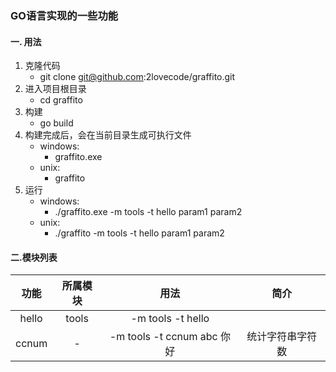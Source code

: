 ### GO语言实现的一些功能

#### 一. 用法
  1. 克隆代码
        - git clone git@github.com:2lovecode/graffito.git
  2. 进入项目根目录
        - cd graffito
  3. 构建
        - go build
  4. 构建完成后，会在当前目录生成可执行文件
        - windows: 
            - graffito.exe
        - unix:
            - graffito
  5. 运行
        - windows: 
            - ./graffito.exe -m tools -t hello param1 param2
        - unix: 
            - ./graffito -m tools -t hello param1 param2
    
#### 二.模块列表
| 功能  | 所属模块 |            用法            |       简介       |
| :---: | :------: | :------------------------: | :--------------: |
| hello |  tools   |     -m tools -t hello      |                  |
| ccnum |    -     | -m tools -t ccnum abc 你好 | 统计字符串字符数 |